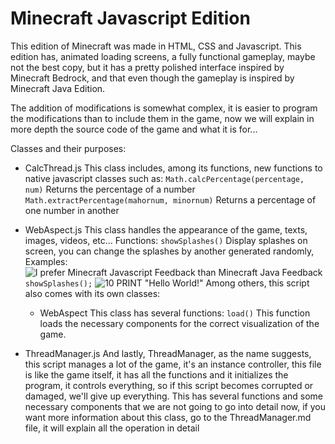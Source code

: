 # Minecraft Javascript Edition
This edition of Minecraft was made in HTML, CSS and Javascript.
This edition has, animated loading screens, a fully functional gameplay, maybe not the best copy, but it has a pretty polished interface inspired by Minecraft Bedrock, and that even though the gameplay is inspired by Minecraft Java Edition.

The addition of modifications is somewhat complex, it is easier to program the modifications than to include them in the game, now we will explain in more depth the source code of the game and what it is for...

Classes and their purposes:

* CalcThread.js
This class includes, among its functions, new functions to native javascript classes such as:
`Math.calcPercentage(percentage, num)` Returns the percentage of a number
`Math.extractPercentage(mahornum, minornum)` Returns a percentage of one number in another

* WebAspect.js
This class handles the appearance of the game, texts, images, videos, etc...
Functions:
`showSplashes()` Display splashes on screen, you can change the splashes by another generated randomly, Examples:
![I prefer Minecraft Javascript Feedback than Minecraft Java Feedback](https://i.imgur.com/d9t64Fm.png "Before")
`showSplashes();`
![10 PRINT "Hello World!"](https://i.imgur.com/mXncRS9.png "After")
Among others, this script also comes with its own classes:
	* WebAspect
	This class has several functions:
	`load()` This function loads the necessary components for the correct visualization of the game.
* ThreadManager.js
	And lastly, ThreadManager, as the name suggests, this script manages a lot of the game, it's an instance controller, this file is like the game itself, it has all the functions and it initializes the program, it controls everything, so if this script becomes corrupted or damaged, we'll give up everything. This has several functions and some necessary components that we are not going to go into detail now, if you want more information about this class, go to the ThreadManager.md file, it will explain all the operation in detail